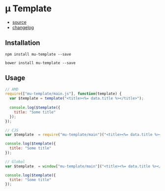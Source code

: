 # µ Template

- [source](main.js)
- [changelog](CHANGELOG.md)

## Installation

```
npm install mu-template --save
```

```
bower install mu-template --save
```

## Usage

```javascript
// AMD
require(["mu-template/main.js"], function(template) {
  var $template = template("<title><%= data.title %></title>");
  
  console.log($template({
    title: "Some title"
  });
});
```
```javascript
// CJS
var $template  = require("mu-template/main")("<title><%= data.title %></title>");

console.log($template({
  title: "Some title"
});
```
```javascript
// Global
var $template  = window["mu-template/main"]("<title><%= data.title %></title>");

console.log($template({
  title: "Some title"
});
```
